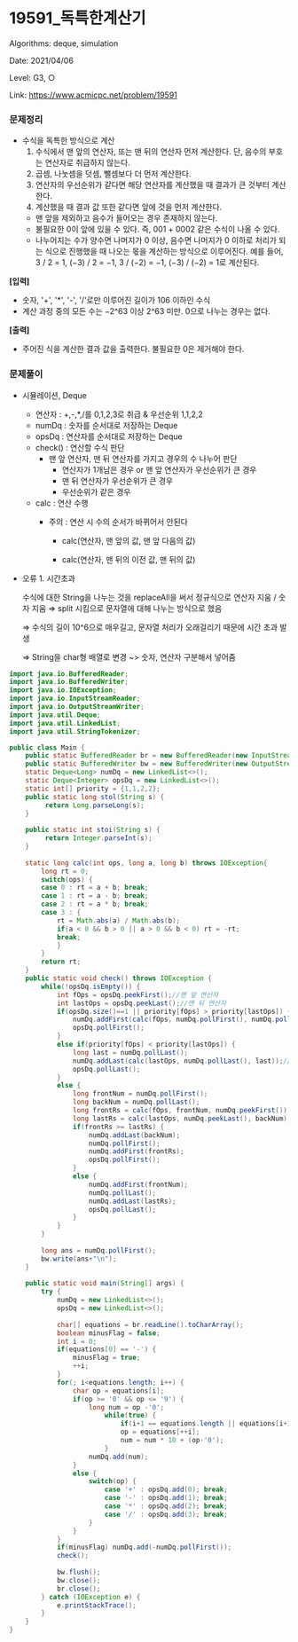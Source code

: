 # 19591_독특한계산기

Algorithms: deque, simulation

Date: 2021/04/06

Level: G3, ○

Link: https://www.acmicpc.net/problem/19591

### 문제정리

- 수식을 독특한 방식으로 계산
    1. 수식에서 맨 앞의 연산자, 또는 맨 뒤의 연산자 먼저 계산한다. 단, 음수의 부호는 연산자로 취급하지 않는다.
    2. 곱셈, 나눗셈을 덧셈, 뺄셈보다 더 먼저 계산한다.
    3. 연산자의 우선순위가 같다면 해당 연산자를 계산했을 때 결과가 큰 것부터 계산한다.
    4. 계산했을 때 결과 값 또한 같다면 앞에 것을 먼저 계산한다.
    - 맨 앞을 제외하고 음수가 들어오는 경우 존재하지 않는다.
    - 불필요한 0이 앞에 있을 수 있다. 즉, 001 + 0002 같은 수식이 나올 수 있다.
    - 나누어지는 수가 양수면 나머지가 0 이상, 음수면 나머지가 0 이하로 처리가 되는 식으로 진행했을 때 나오는 몫을 계산하는 방식으로 이루어진다. 예를 들어, 3 / 2 = 1, (−3) / 2 = −1, 3 / (−2) = −1, (−3) / (−2) = 1로 계산된다.

**[입력]**

- 숫자, '+', '*', '-', '/'로만 이루어진 길이가 106 이하인 수식
- 계산 과정 중의 모든 수는 −2^63 이상 2^63 미만. 0으로 나누는 경우는 없다.

**[출력]**

- 주어진 식을 계산한 결과 값을 출력한다. 불필요한 0은 제거해야 한다.

### 문제풀이

- 시뮬레이션, Deque
    - 연산자 : +,-,*,/를 0,1,2,3로 취급 & 우선순위 1,1,2,2
    - numDq  : 숫자를 순서대로 저장하는 Deque
    - opsDq : 연산자를 순서대로 저장하는 Deque
    - check() : 연산할 수식 판단
        - 맨 앞 연산자, 맨 뒤 연산자를 가지고 경우의 수 나누어 판단
            - 연산자가 1개남은 경우 or 맨 앞 연산자가 우선순위가 큰 경우
            - 맨 뒤 연산자가 우선순위가 큰 경우
            - 우선순위가 같은 경우
    - calc : 연산 수행
        - 주의 : 연산 시 수의 순서가 바뀌어서 안된다

            - calc(연산자, 맨 앞의 값,  맨 앞 다음의 값)

            - calc(연산자, 맨 뒤의 이전 값, 맨 뒤의 값)

- 오류 1. 시간초과

    수식에 대한 String을 나누는 것을 replaceAll을 써서 정규식으로 연산자 지움 / 숫자 지움 ⇒ split 시킴으로 문자열에 대해 나누는 방식으로 했음

    ⇒ 수식의 길이 10^6으로 매우길고, 문자열 처리가 오래걸리기 때문에 시간 초과 발생

    ⇒ String을 char형 배열로 변경 ~> 숫자, 연산자 구분해서 넣어줌 

```java
import java.io.BufferedReader;
import java.io.BufferedWriter;
import java.io.IOException;
import java.io.InputStreamReader;
import java.io.OutputStreamWriter;
import java.util.Deque;
import java.util.LinkedList;
import java.util.StringTokenizer;

public class Main {
	public static BufferedReader br = new BufferedReader(new InputStreamReader(System.in));
	public static BufferedWriter bw = new BufferedWriter(new OutputStreamWriter(System.out));	
	static Deque<Long> numDq = new LinkedList<>();
	static Deque<Integer> opsDq = new LinkedList<>();
	static int[] priority = {1,1,2,2};
	public static long stol(String s) {
		 return Long.parseLong(s);
	}
	
	public static int stoi(String s) {
		 return Integer.parseInt(s);
	}
	
	static long calc(int ops, long a, long b) throws IOException{
		long rt = 0;
		switch(ops) {
		case 0 : rt = a + b; break;
		case 1 : rt = a - b; break;
		case 2 : rt = a * b; break;
		case 3 : {
			rt = Math.abs(a) / Math.abs(b); 
			if(a < 0 && b > 0 || a > 0 && b < 0) rt = -rt;
			break;
			}
		}
		return rt;
	}
	public static void check() throws IOException {
		while(!opsDq.isEmpty()) {
			int fOps = opsDq.peekFirst();//맨 앞 연산자
			int lastOps = opsDq.peekLast();//맨 뒤 연산자
			if(opsDq.size()==1 || priority[fOps] > priority[lastOps]) {//맨 앞의 우선순위가 높은 경우
				numDq.addFirst(calc(fOps, numDq.pollFirst(), numDq.pollFirst()));
				opsDq.pollFirst();
			}
			else if(priority[fOps] < priority[lastOps]) {
				long last = numDq.pollLast();
				numDq.addLast(calc(lastOps, numDq.pollLast(), last));//순서 주의
				opsDq.pollLast();
			}
			else {
				long frontNum = numDq.pollFirst();
				long backNum = numDq.pollLast();
				long frontRs = calc(fOps, frontNum, numDq.peekFirst());
				long lastRs = calc(lastOps, numDq.peekLast(), backNum);//순서 주의
				if(frontRs >= lastRs) {
					numDq.addLast(backNum);
					numDq.pollFirst();
					numDq.addFirst(frontRs);		
					opsDq.pollFirst();
				}
				else {
					numDq.addFirst(frontNum);
					numDq.pollLast();
					numDq.addLast(lastRs);	
					opsDq.pollLast();
				}
			}
		}
		
		long ans = numDq.pollFirst();
		bw.write(ans+"\n");
	}
	
	public static void main(String[] args) {
		try {
			numDq = new LinkedList<>();
			opsDq = new LinkedList<>();
			
			char[] equations = br.readLine().toCharArray();
			boolean minusFlag = false;
			int i = 0;
			if(equations[0] == '-') {
				minusFlag = true;
				++i;
			}
			for(; i<equations.length; i++) {
				char op = equations[i];
				if(op >= '0' && op <= '9') {
					long num = op -'0';				
						while(true) {
							if(i+1 == equations.length || equations[i+1] < '0' || equations[i+1] > '9') break;	
							op = equations[++i];									
							num = num * 10 + (op-'0');			
						}
					numDq.add(num);
				}
				else {
					switch(op) {
						case '+' : opsDq.add(0); break;
						case '-' : opsDq.add(1); break;
						case '*' : opsDq.add(2); break;
						case '/' : opsDq.add(3); break;
					}
				}
			}
			if(minusFlag) numDq.add(-numDq.pollFirst());
			check();
			
			bw.flush();
			bw.close();
			br.close();
		} catch (IOException e) {
			e.printStackTrace();
		}
	}
}
```